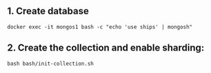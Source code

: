 ## 1. Create database

`docker exec -it mongos1 bash -c "echo 'use ships' | mongosh"`

## 2. Create the collection and enable sharding:

`bash bash/init-collection.sh`
